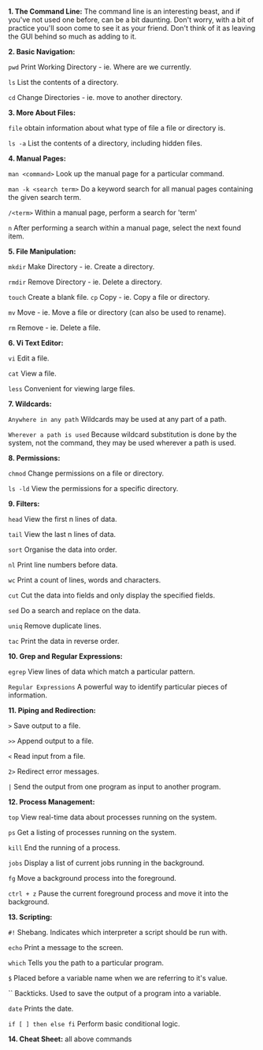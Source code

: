 **1. The Command Line:**
The command line is an interesting beast, and if you've not used one before, can be a bit daunting. Don't worry, with a bit of practice you'll soon come to see it as your friend. Don't think of it as leaving the GUI behind so much as adding to it.

**2. Basic Navigation:**

`pwd`
Print Working Directory - ie. Where are we currently.

`ls`
List the contents of a directory.

`cd`
Change Directories - ie. move to another directory.

**3. More About Files:**

`file`
obtain information about what type of file a file or directory is.

`ls -a`
List the contents of a directory, including hidden files.

**4. Manual Pages:**

`man <command>`
Look up the manual page for a particular command.

`man -k <search term>`
Do a keyword search for all manual pages containing the given search term.

`/<term>`
Within a manual page, perform a search for 'term'

`n`
After performing a search within a manual page, select the next found item.

**5. File Manipulation:**

`mkdir`
Make Directory - ie. Create a directory.

`rmdir`
Remove Directory - ie. Delete a directory.

`touch`
Create a blank file.
`cp`
Copy - ie. Copy a file or directory.

`mv`
Move - ie. Move a file or directory (can also be used to rename).

`rm`
Remove - ie. Delete a file.

**6. Vi Text Editor:**

`vi`
Edit a file.

`cat`
View a file.

`less`
Convenient for viewing large files.

**7. Wildcards:**

`Anywhere in any path`
Wildcards may be used at any part of a path.

`Wherever a path is used`
Because wildcard substitution is done by the system, not the command, they may be used wherever a path is used.

**8. Permissions:**

`chmod`
Change permissions on a file or directory.

`ls -ld`
View the permissions for a specific directory.

**9. Filters:**

`head`
View the first n lines of data.

`tail`
View the last n lines of data.

`sort`
Organise the data into order.

`nl`
Print line numbers before data.

`wc`
Print a count of lines, words and characters.

`cut`
Cut the data into fields and only display the specified fields.

`sed`
Do a search and replace on the data.

`uniq`
Remove duplicate lines.

`tac`
Print the data in reverse order.

**10. Grep and Regular Expressions:**

`egrep`
View lines of data which match a particular pattern.

`Regular Expressions`
A powerful way to identify particular pieces of information.

**11. Piping and Redirection:**

`>`
Save output to a file.

`>>`
Append output to a file.

`<`
Read input from a file.

`2>`
Redirect error messages.

`|`
Send the output from one program as input to another program.

**12. Process Management:**

`top`
View real-time data about processes running on the system.

`ps`
Get a listing of processes running on the system.

`kill`
End the running of a process.

`jobs`
Display a list of current jobs running in the background.

`fg`
Move a background process into the foreground.

`ctrl + z`
Pause the current foreground process and move it into the background.

**13. Scripting:**

`#!`
Shebang. Indicates which interpreter a script should be run with.

`echo`
Print a message to the screen.

`which`
Tells you the path to a particular program.

`$`
Placed before a variable name when we are referring to it's value.

``
Backticks. Used to save the output of a program into a variable.

`date`
Prints the date.

`if [ ] then else fi`
Perform basic conditional logic.

**14. Cheat Sheet:**
all above commands

